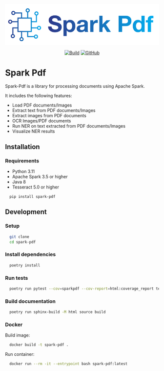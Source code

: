 <img src="./images/SparkPdfLogo.png">

<p align="center">
    <a href="https://circleci.com/gh/stabrise/spark-pdf"><img alt="Build" src="https://img.shields.io/circleci/build/github/stabrise/spark-pdf/main"></a>
    <a href="https://github.com/stabrise/spark-pdf/blob/main/LICENSE"><img alt="GitHub" src="https://img.shields.io/github/license/stabrise/spark-pdf.svg?color=blue"></a>
</p>



# Spark Pdf

Spark-Pdf is a library for processing documents using Apache Spark.

It includes the following features:

- Load PDF documents/Images
- Extract text from PDF documents/Images
- Extract images from PDF documents
- OCR Images/PDF documents
- Run NER on text extracted from PDF documents/Images
- Visualize NER results

## Installation

### Requirements

- Python 3.11
- Apache Spark 3.5 or higher
- Java 8
- Tesseract 5.0 or higher

```bash
  pip install spark-pdf
```

## Development

### Setup

```bash
  git clone
  cd spark-pdf
```

### Install dependencies

```bash
  poetry install
```

### Run tests

```bash
  poetry run pytest --cov=sparkpdf --cov-report=html:coverage_report tests/ 
```

### Build documentation

```bash
  poetry run sphinx-build -M html source build
```

### Docker

Build image:

```bash
  docker build -t spark-pdf .
```

Run container:
```bash
  docker run --rm -it --entrypoint bash spark-pdf:latest
```
